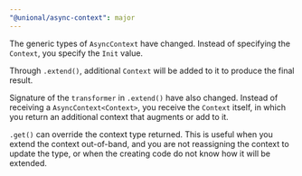 ```yaml
---
"@unional/async-context": major
---
```


The generic types of `AsyncContext` have changed.
Instead of specifying the `Context`, you specify the `Init` value.

Through `.extend()`, additional `Context` will be added to it to produce the final result.

Signature of the `transformer` in `.extend()` have also changed.
Instead of receiving a `AsyncContext<Context>`, you receive the `Context` itself,
in which you return an additional context that augments or add to it.

`.get()` can override the context type returned.
This is useful when you extend the context out-of-band,
and you are not reassigning the context to update the type,
or when the creating code do not know how it will be extended.

